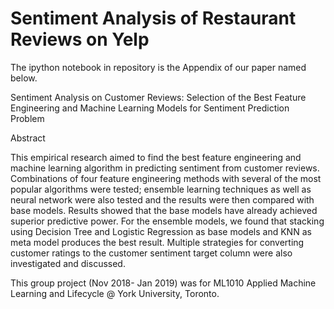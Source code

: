 # Sentiment Analysis of Restaurant Reviews on Yelp

The ipython notebook in repository is the Appendix of our paper named below. 

Sentiment Analysis on Customer Reviews: Selection of the Best Feature Engineering and Machine Learning Models for Sentiment Prediction Problem

Abstract

This empirical research aimed to find the best feature engineering and machine learning algorithm in predicting sentiment from customer reviews. 
Combinations of four feature engineering methods with several of the most popular algorithms were tested; 
ensemble learning techniques as well as neural network were also tested and the results were then compared with base models. 
Results showed that the base models have already achieved superior predictive power. 
For the ensemble models, we found that stacking using Decision Tree and Logistic Regression as base models and KNN as meta model produces the best result. 
Multiple strategies for converting customer ratings to the customer sentiment target column were also investigated and discussed.

This group project (Nov 2018- Jan 2019) was for ML1010 Applied Machine Learning and Lifecycle @ York University, Toronto.
